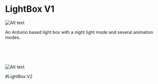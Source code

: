 # LightBox V1

![Alt text](https://raw.githubusercontent.com/jimmyadg/LightBox/master/header.jpg "header")


An Arduino based light box with a night light mode and several animation modes.

<br><br><br>

![Alt text](https://raw.githubusercontent.com/jimmyadg/LightBox/master/concept.png "design concept")


#LightBox V2


